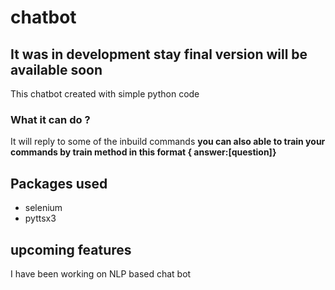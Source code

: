 # chatbot
## It was in development stay final version will be available soon


This chatbot created with simple python code 


### What it can do ?
 It will reply to some of the inbuild commands
 **you can also able to train your commands  by train method in this format { answer:[question]}**
 


## Packages used 
- selenium
- pyttsx3

## upcoming features
I have been working on NLP based chat bot


